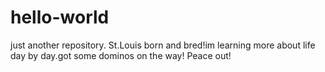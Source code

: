 # hello-world
just another repository.
St.Louis born and bred!im learning more about life day by day.got some dominos on the way! Peace out!

